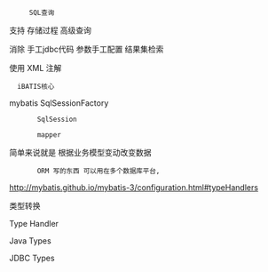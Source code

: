 

         SQL查询
支持      存储过程
         高级查询


消除     手工jdbc代码
         参数手工配置
         结果集检索

使用       XML
           注解


      iBATIS核心


mybatis    SqlSessionFactory
       
           SqlSession

           mapper

简单来说就是 根据业务模型变动改变数据 

           ORM 写的东西 可以用在多个数据库平台,


http://mybatis.github.io/mybatis-3/configuration.html#typeHandlers

类型转换

Type Handler   

Java Types 

JDBC Types 
